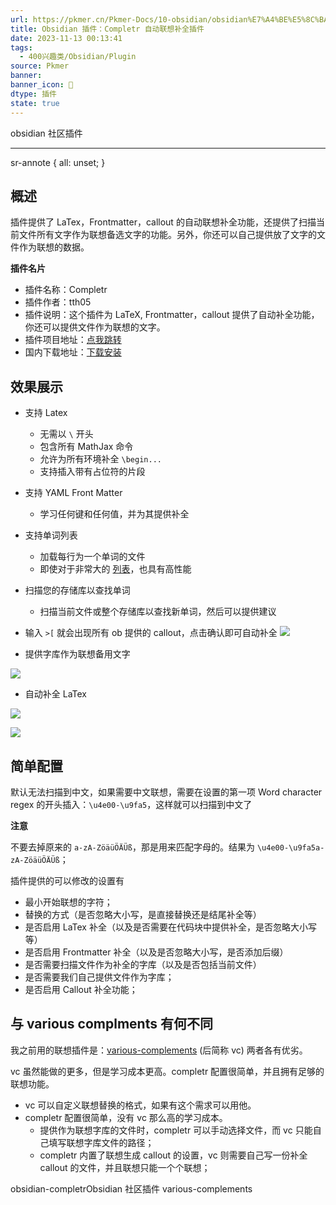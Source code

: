 ```yaml
---
url: https://pkmer.cn/Pkmer-Docs/10-obsidian/obsidian%E7%A4%BE%E5%8C%BA%E6%8F%92%E4%BB%B6/obsidian-completr/
title: Obsidian 插件：Completr 自动联想补全插件
date: 2023-11-13 00:13:41
tags:
  - 400兴趣类/Obsidian/Plugin
source: Pkmer
banner:
banner_icon: 🔖
dtype: 插件
state: true
---
```

<div class="menu-toggle"> <SidebarToggle client:idle ></SidebarToggle> </div>

obsidian 社区插件

* * *

sr-annote { all: unset; }

## 概述

插件提供了 LaTex，Frontmatter，callout 的自动联想补全功能，还提供了扫描当前文件所有文字作为联想备选文字的功能。另外，你还可以自己提供放了文字的文件作为联想的数据。

**插件名片**

*   插件名称：Completr
*   插件作者：tth05
*   插件说明：这个插件为 LaTeX, Frontmatter，callout 提供了自动补全功能，你还可以提供文件作为联想的文字。
*   插件项目地址：[点我跳转](https://github.com/tth05/obsidian-completr)
*   国内下载地址：[下载安装](https://pkmer.cn/products/plugin/pluginMarket/?obsidian-completr)

## 效果展示
*   支持 Latex
    *   无需以 `\` 开头
    *   包含所有 MathJax 命令
    *   允许为所有环境补全 `\begin...`
    *   支持插入带有占位符的片段
*   支持 YAML Front Matter
    *   学习任何键和任何值，并为其提供补全
*   支持单词列表 
    *   加载每行为一个单词的文件
    *   即使对于非常大的 [列表](#%E5%AF%BB%E6%89%BE%E5%8D%95%E8%AF%8D%E5%88%97%E8%A1%A8)，也具有高性能
*   扫描您的存储库以查找单词
    *   扫描当前文件或整个存储库以查找新单词，然后可以提供建议
*   输入 `>[` 就会出现所有 ob 提供的 callout，点击确认即可自动补全
![](https://cdn.pkmer.cn/images/Pasted%20image%2020231008194346.png!pkmer)

*   提供字库作为联想备用文字

![](https://cdn.pkmer.cn/images/Pasted%20image%2020231008194600.png!pkmer)

*   自动补全 LaTex

![](https://cdn.pkmer.cn/images/1696765683995.png!pkmer)

![](https://cdn.pkmer.cn/images/Pasted%20image%2020231008195141.png!pkmer)

## 简单配置

默认无法扫描到中文，如果需要中文联想，需要在设置的第一项 Word character regex 的开头插入：`\u4e00-\u9fa5`，这样就可以扫描到中文了

**注意**

不要去掉原来的 `a-zA-ZöäüÖÄÜß`，那是用来匹配字母的。结果为 `\u4e00-\u9fa5a-zA-ZöäüÖÄÜß`；

插件提供的可以修改的设置有

*   最小开始联想的字符；
*   替换的方式（是否忽略大小写，是直接替换还是结尾补全等）
*   是否启用 LaTex 补全（以及是否需要在代码块中提供补全，是否忽略大小写等）
*   是否启用 Frontmatter 补全（以及是否忽略大小写，是否添加后缀）
*   是否需要扫描文件作为补全的字库（以及是否包括当前文件）
*   是否需要我们自己提供文件作为字库；
*   是否启用 Callout 补全功能；
## 与 various complments 有何不同

我之前用的联想插件是：[various-complements](https://pkmer.cn/Pkmer-Docs/10-obsidian/obsidian%E7%A4%BE%E5%8C%BA%E6%8F%92%E4%BB%B6/various-complements) (后简称 vc) 两者各有优劣。

vc 虽然能做的更多，但是学习成本更高。completr 配置很简单，并且拥有足够的联想功能。

*   vc 可以自定义联想替换的格式，如果有这个需求可以用他。
*   completr 配置很简单，没有 vc 那么高的学习成本。
    *   提供作为联想字库的文件时，completr 可以手动选择文件，而 vc 只能自己填写联想字库文件的路径；
    *   completr 内置了联想生成 callout 的设置，vc 则需要自己写一份补全 callout 的文件，并且联想只能一个个联想；

obsidian-completrObsidian 社区插件 various-complements